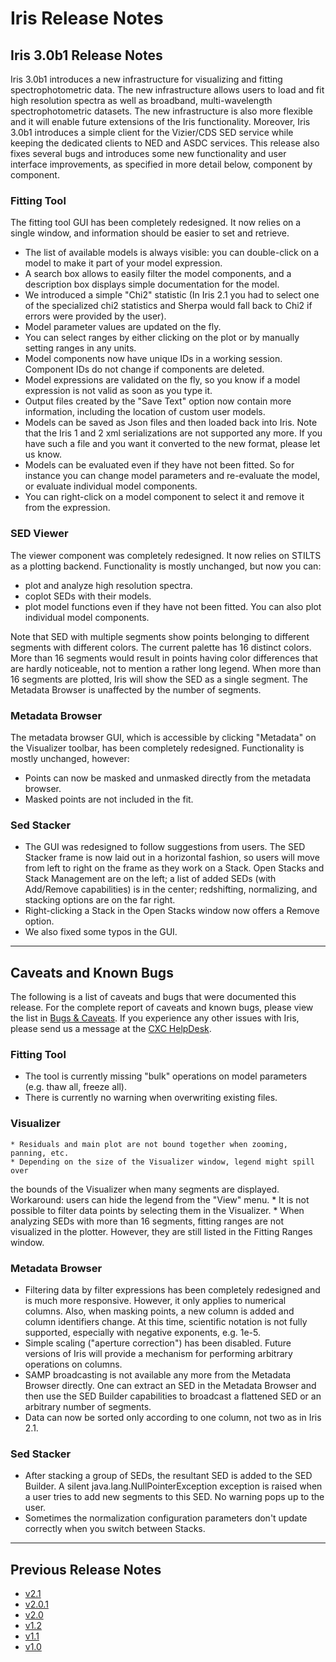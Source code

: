 # Iris Release Notes

## Iris 3.0b1 Release Notes

Iris 3.0b1 introduces a new infrastructure for visualizing and fitting
spectrophotometric data. The new infrastructure allows users to load and fit
high resolution spectra as well as broadband, multi-wavelength
spectrophotometric datasets. The new infrastructure is also more flexible and
it will enable future extensions of the Iris functionality. Moreover, Iris 3.0b1
introduces a simple client for the Vizier/CDS SED service while keeping the
dedicated clients to NED and ASDC services. This release also fixes several bugs
and introduces some new functionality and user interface improvements, as
specified in more detail below, component by component.

### Fitting Tool

The fitting tool GUI has been completely redesigned. It now relies on a single
window, and information should be easier to set and retrieve.

  * The list of available models is always visible: you can double-click on a model to make it part of your model expression.
  * A search box allows to easily filter the model components, and a description box displays simple documentation for the model.
  * We introduced a simple "Chi2" statistic (In Iris 2.1 you had to select one of the specialized chi2 statistics and Sherpa would fall back to Chi2 if errors were provided by the user).
  * Model parameter values are updated on the fly.
  * You can select ranges by either clicking on the plot or by manually setting ranges in any units.
  * Model components now have unique IDs in a working session. Component IDs do not change if components are deleted.
  * Model expressions are validated on the fly, so you know if a model expression is not valid as soon as you type it.
  * Output files created by the "Save Text" option now contain more information, including the location of custom user models.
  * Models can be saved as Json files and then loaded back into Iris. Note that the Iris 1 and 2 xml serializations are not supported any more. If you have such a file and you want it converted to the new format, please let us know.
  * Models can be evaluated even if they have not been fitted. So for instance you can change model parameters and re-evaluate the model, or evaluate individual model components.
  * You can right-click on a model component to select it and remove it from the expression.

### SED Viewer

The viewer component was completely redesigned. It now relies on STILTS as a
plotting backend. Functionality is mostly unchanged, but now you can:

  * plot and analyze high resolution spectra.
  * coplot SEDs with their models.
  * plot model functions even if they have not been fitted. You can also plot
individual model components.

Note that SED with multiple segments show points belonging to different
segments with different colors. The current palette has 16 distinct colors.
More than 16 segments would result in points having color differences that are
hardly noticeable, not to mention a rather long legend. When more than 16
segments are plotted, Iris will show the SED as a single segment.
The Metadata Browser is unaffected by the number of segments.

### Metadata Browser

The metadata browser GUI, which is accessible by clicking "Metadata" on the
Visualizer toolbar, has been completely redesigned. Functionality is mostly
unchanged, however:

  * Points can now be masked and unmasked directly from the metadata browser.
  * Masked points are not included in the fit.

### Sed Stacker

  * The GUI was redesigned to follow suggestions from users. The SED Stacker frame
is now laid out in a horizontal fashion, so users will move from left to right
on the frame as they work on a Stack. Open Stacks and Stack Management are on
the left; a list of added SEDs (with Add/Remove capabilities) is in the center;
redshifting, normalizing, and stacking options are on the far right.
  * Right-clicking a Stack in the Open Stacks window now offers a Remove option.
  * We also fixed some typos in the GUI.

-----------------------

## Caveats and Known Bugs

The following is a list of caveats and bugs that were documented this
release. For the complete report of caveats and known bugs, please view the
list in [Bugs & Caveats][bugs]. If you experience any other issues with Iris,
please send us a message at the [CXC HelpDesk][helpdesk].

### Fitting Tool

  * The tool is currently missing "bulk" operations on model parameters
(e.g. thaw all, freeze all).
  * There is currently no warning when overwriting existing files.

### Visualizer

    * Residuals and main plot are not bound together when zooming, panning, etc.
    * Depending on the size of the Visualizer window, legend might spill over
the bounds of the Visualizer when many segments are displayed.
Workaround: users can hide the legend from the "View" menu.
    * It is not possible to filter data points by selecting them
in the Visualizer.
    * When analyzing SEDs with more than 16 segments, fitting ranges are not
visualized in the plotter. However, they are still listed in the
Fitting Ranges window.

### Metadata Browser

  * Filtering data by filter expressions has been completely redesigned and is much more responsive. However, it only applies to numerical columns. Also, when masking points, a new column is added and column identifiers change. At this time, scientific notation is not fully supported, especially with negative exponents, e.g. 1e-5.
  * Simple scaling ("aperture correction") has been disabled. Future versions of Iris will provide a mechanism for performing arbitrary operations on columns.
  * SAMP broadcasting is not available any more from the Metadata Browser directly. One can extract an SED in the Metadata Browser and then use the SED Builder capabilities to broadcast a flattened SED or an arbitrary number of segments.
  * Data can now be sorted only according to one column, not two as in Iris 2.1.

### Sed Stacker

  * After stacking a group of SEDs, the resultant SED is added to the SED Builder. A silent java.lang.NullPointerException exception is raised when a user tries to add new segments to this SED. No warning pops up to the user.
  * Sometimes the normalization configuration parameters don't update correctly when you switch between Stacks.

-------------------------

<!--
The following bugs and caveats will be addressed before the Iris 2.1 release.

  * In SED Stacker, sometimes the Y-Units for normalizing by Integration may reset to the default unit after switching between Stacks.
-->

## Previous Release Notes

  * [v2.1](/iris/v2.1/releasenotes/index.html)
  * [v2.0.1](/iris/v2.0.1/releasenotes/index.html)
  * [v2.0](/iris/v2.0/releasenotes/index.html)
  * [v1.2](/iris/v1.2/releasenotes/index.html)
  * [v1.1](/iris/v1.1/releasenotes/index.html)
  * [v1.0](/iris/v1.0/releasenotes/index.html)
  

<!-- threads -->
[sedstacker]: 		../threads/science/sedstacker/index.html "SED Stacker"
[science]: 			../threads/science/index.html "Shift, Interpolate, and Integrate"
[entry]: 			../threads/entry/index.html "Loading SED Data into Iris"
[fit]: 				../threads/fits/index.html "Modeling and Fiting SED Data"
[importer]: 		../threads/importer/index.html "Building and Managing SEDs"
[plot]: 			../threads/plot/index.html "Visualizing SED Data"
[analysis]: 		../threads/analysis/index.html "Analyzing SED Data in Iris"
[save]: 			../threads/save/index.html "Saving SED Data"
[sdk]: 				../threads/sdk/index.html "Developing Plugins: the Iris Software Development Kit"
[plugin_manager]: 	../threads/plugin_manager/index.html "Plugin Manager"

<!-- reference files -->
[download]: 		../download/index.html "Download and Installation"
[smoke_test]: 		../download/smoke_tests.html "Smoke Test"
[macosx105]:		../download/macosx_test.html "Mac OS X 10.5 Download Instructions"
[download_trouble]: ../bugs/smoke.html
[supported_files]: 	../references/importer_files.html
[models]: 			../references/models.html
[faq]: 				../faq/index.html "FAQs"
[releasenotes]: 	../releasenotes/index.html "Release Notes"
[publications]: 	../publications/index.html "Iris Publications"
[bugs]: 			../bugs/index.html "Bugs and Caveats"

<!-- CXC links -->
[helpdesk]:			/helpdesk/ "CXC HelpDesk"
[sao]:				http://cfa.harvard.edu/sao "Smithsonian Astrophysical Observatory"
[cxc]:				/ "Chandra X-Ray Observatory"
[sherpa]:			/sherpa/ "Sherpa"

<!-- Navigation -->
[toc]:				#toc
[top]:      			#top

